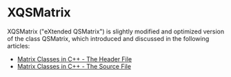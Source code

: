 # XQSMatrix

XQSMatrix ("eXtended QSMatrix") is slightly modified and optimized version
of the class QSMatrix, which introduced and discussed in the following articles:

- [Matrix Classes in C++ - The Header File](https://www.quantstart.com/articles/Matrix-Classes-in-C-The-Header-File)
- [Matrix Classes in C++ - The Source File](https://www.quantstart.com/articles/Matrix-Classes-in-C-The-Source-File)
